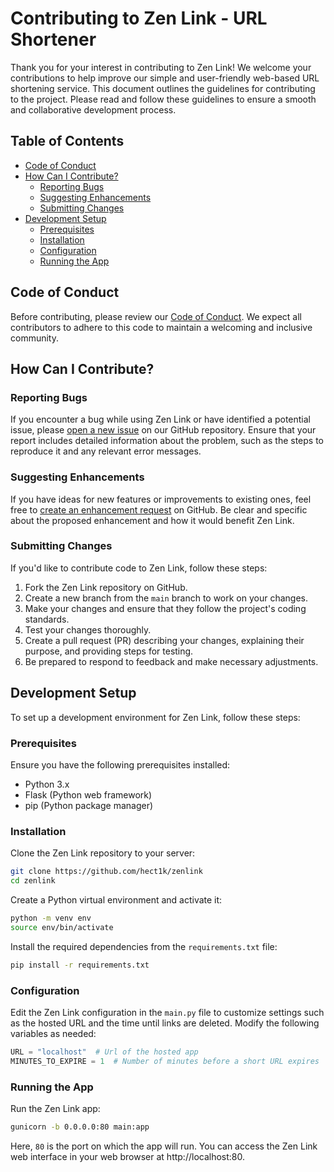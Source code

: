 # Contributing to Zen Link - URL Shortener

Thank you for your interest in contributing to Zen Link! We welcome your contributions to help improve our simple and user-friendly web-based URL shortening service. This document outlines the guidelines for contributing to the project. Please read and follow these guidelines to ensure a smooth and collaborative development process.

## Table of Contents

- [Code of Conduct](#code-of-conduct)
- [How Can I Contribute?](#how-can-i-contribute)
  - [Reporting Bugs](#reporting-bugs)
  - [Suggesting Enhancements](#suggesting-enhancements)
  - [Submitting Changes](#submitting-changes)
- [Development Setup](#development-setup)
  - [Prerequisites](#prerequisites)
  - [Installation](#installation)
  - [Configuration](#configuration)
  - [Running the App](#running-the-app)

## Code of Conduct

Before contributing, please review our [Code of Conduct](CODE_OF_CONDUCT.md). We expect all contributors to adhere to this code to maintain a welcoming and inclusive community.

## How Can I Contribute?

### Reporting Bugs

If you encounter a bug while using Zen Link or have identified a potential issue, please [open a new issue](https://github.com/hect1k/zenlink/issues/new) on our GitHub repository. Ensure that your report includes detailed information about the problem, such as the steps to reproduce it and any relevant error messages.

### Suggesting Enhancements

If you have ideas for new features or improvements to existing ones, feel free to [create an enhancement request](https://github.com/hect1k/zenlink/issues/new) on GitHub. Be clear and specific about the proposed enhancement and how it would benefit Zen Link.

### Submitting Changes

If you'd like to contribute code to Zen Link, follow these steps:

1. Fork the Zen Link repository on GitHub.
2. Create a new branch from the `main` branch to work on your changes.
3. Make your changes and ensure that they follow the project's coding standards.
4. Test your changes thoroughly.
5. Create a pull request (PR) describing your changes, explaining their purpose, and providing steps for testing.
6. Be prepared to respond to feedback and make necessary adjustments.

## Development Setup

To set up a development environment for Zen Link, follow these steps:

### Prerequisites

Ensure you have the following prerequisites installed:

- Python 3.x
- Flask (Python web framework)
- pip (Python package manager)

### Installation

Clone the Zen Link repository to your server:

```bash
git clone https://github.com/hect1k/zenlink
cd zenlink
```

Create a Python virtual environment and activate it:

```bash
python -m venv env
source env/bin/activate
```

Install the required dependencies from the `requirements.txt` file:

```bash
pip install -r requirements.txt
```

### Configuration

Edit the Zen Link configuration in the `main.py` file to customize settings such as the hosted URL and the time until links are deleted. Modify the following variables as needed:

```python
URL = "localhost"  # Url of the hosted app
MINUTES_TO_EXPIRE = 1  # Number of minutes before a short URL expires
```

### Running the App

Run the Zen Link app:

```bash
gunicorn -b 0.0.0.0:80 main:app
```

Here, `80` is the port on which the app will run. You can access the Zen Link web interface in your web browser at http://localhost:80.
